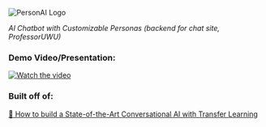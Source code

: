 ![PersonAI Logo](https://github.com/brandonho667/personaichat/blob/master/personaichat.png)

*AI Chatbot with Customizable Personas (backend for chat site, ProfessorUWU)*

### Demo Video/Presentation:

[![Watch the video](https://img.youtube.com/vi/90hBrFeCcrA/maxresdefault.jpg
)](https://youtu.be/90hBrFeCcrA)


### Built off of:

[🦄 How to build a State-of-the-Art Conversational AI with Transfer Learning](https://medium.com/@Thomwolf/how-to-build-a-state-of-the-art-conversational-ai-with-transfer-learning-2d818ac26313)

